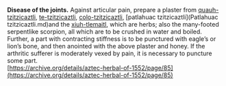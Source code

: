 **Disease of the joints.** Against articular pain, prepare a plaster from [quauh-tzitzicaztli](Quauh-tzitzicaztli.md), [te-tzitzicaztli](Te-tzitzicaztli.md), [colo-tzitzicaztli](Colo-tzitzicaztli.md), [patlahuac tzitzicaztli](Patlahuac tzitzicaztli.md)and the [xiuh-tlemaitl](Xiuh-tlemaitl.md), which are herbs; also the many-footed serpentlike scorpion, all which are to be crushed in water and boiled. Further, a part with contracting stiffness is to be punctured with eagle’s or lion’s bone, and then anointed with the above plaster and honey. If the arthritic sufferer is moderately vexed by pain, it is necessary to puncture some part.  
[https://archive.org/details/aztec-herbal-of-1552/page/85](https://archive.org/details/aztec-herbal-of-1552/page/85)  

